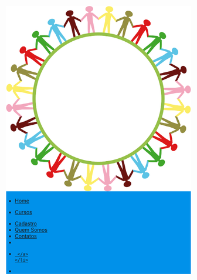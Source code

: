 <html>
 <head>
 </head>
 <link rel='stylesheet' href='https://stackpath.bootstrapcdn.com/bootstrap/4.3.1/css/bootstrap.min.css' integrity='sha384-ggOyR0iXCbMQv3Xipma34MD+dH/1fQ784/j6cY/iJTQUOhcWr7x9JvoRxT2MZw1T' crossorigin='anonymous'>
 <link rel='stylesheet' type='text/css' href='Header.css'>
  <link href='https://fonts.googleapis.com/icon?family=Material+Icons' rel='stylesheet'>
<meta charset='utf-8'>
 <body>
 <nav class='navbar navbar-expand-lg navbar-dark' id='cab' style='background-color:#0091ea;'>
<link rel='stylesheet' href='~/Views/Header.css'>
   <a class='navbar-brand' href='../Index.php'>
     <img src='Imagens/Logo.png' id='logo' alt='logo'>
   </a>

   <div class='navbar-collapse' id='items'>
     <ul class='navbar-nav'>
   	<li class='nav-item'>
    <a class='nav-link' href='../Index.php' id='home'>
   	Home
   </a>
   </li>
   <li class='nav-item dropdown'>
     <a class='nav-link' href='Cursos.php'>

   Cursos
 </a>
 </li>


  <li class='nav-item'>
   <a class='nav-link' href='Cadastro.php'>
   	Cadastro
   </a>
 </li>
 <li class='nav-item'>
     <a class='nav-link' href='Somos.php'>
   	Quem Somos
   </a>
 </li>
 <li class='nav-item '>
   <a class='nav-link  ' href='Contatos.php'>
   	Contatos
   </a>
 </li>

 <li class='nav-item'>
   <a class='nav-link' href='Alunos.php'>

   

   </a>
 </li>



 </ul>




   </div>


   <div id='items'>

  <ul class='navbar-nav navbar-right'>
 	<li class='nav-link mt-3' >
     <a class= 'nav-link' href='Login.php'>

     </a>
 	</li>
  

 <li class='nav-item mt-4'>
   <a class='nav-link' >


   </a>
 </li>
 </ul>
 </div>
 </nav>

